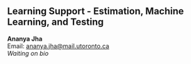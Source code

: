 ## Learning Support - Estimation, Machine Learning, and Testing

**Ananya Jha**  
Email: ananya.jha@mail.utoronto.ca  
*Waiting on bio*

